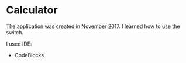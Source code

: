 # Calculator

The application was created in November 2017. I learned how to use the switch.

I used IDE:
- CodeBlocks
